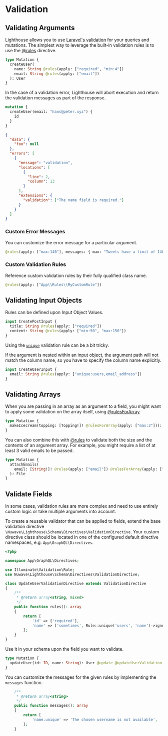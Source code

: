 # Validation

## Validating Arguments

Lighthouse allows you to use [Laravel's validation](https://laravel.com/docs/validation) for your
queries and mutations. The simplest way to leverage the built-in validation rules is to use the
[@rules](../api-reference/directives.md#rules) directive.

```graphql
type Mutation {
  createUser(
    name: String @rules(apply: ["required", "min:4"])
    email: String @rules(apply: ["email"])
  ): User
}
```

In the case of a validation error, Lighthouse will abort execution and return the validation messages
as part of the response.

```graphql
mutation {
  createUser(email: "hans@peter.xyz") {
    id
  }
}
```

```json
{
  "data": {
    "foo": null
  },
  "errors": [
    {
      "message": "validation",
      "locations": [
        {
          "line": 2,
          "column": 13
        }
      ],
      "extensions": {
        "validation": ["The name field is required."]
      }
    }
  ]
}
```

### Custom Error Messages

You can customize the error message for a particular argument.

```graphql
@rules(apply: ["max:140"], messages: { max: "Tweets have a limit of 140 characters"})
```

### Custom Validation Rules

Reference custom validation rules by their fully qualified class name.

```graphql
@rules(apply: ["App\\Rules\\MyCustomRule"])
```

## Validating Input Objects

Rules can be defined upon Input Object Values.

```graphql
input CreatePostInput {
  title: String @rules(apply: ["required"])
  content: String @rules(apply: ["min:50", "max:150"])
}
```

Using the [`unique`](https://laravel.com/docs/5.8/validation#rule-unique)
validation rule can be a bit tricky.

If the argument is nested within an input object, the argument path will not
match the column name, so you have to specify the column name explicitly.

```graphql
input CreateUserInput {
  email: String @rules(apply: ["unique:users,email_address"])
}
```

## Validating Arrays

When you are passing in an array as an argument to a field, you might
want to apply some validation on the array itself, using [@rulesForArray](../api-reference/directives.md#rules)

```graphql
type Mutation {
  makeIcecream(topping: [Topping!]! @rulesForArray(apply: ["max:3"])): Icecream
}
```

You can also combine this with [@rules](../api-reference/directives.md#rules) to validate
both the size and the contents of an argument array.
For example, you might require a list of at least 3 valid emails to be passed.

```graphql
type Mutation {
  attachEmails(
    email: [String!]! @rules(apply: ["email"]) @rulesForArray(apply: ["min:3"])
  ): File
}
```

## Validate Fields

In some cases, validation rules are more complex and need to use entirely custom logic
or take multiple arguments into account.

To create a reusable validator that can be applied to fields, extend the base validation
directive `\Nuwave\Lighthouse\Schema\Directives\ValidationDirective`. Your custom directive
class should be located in one of the configured default directive namespaces, e.g. `App\GraphQL\Directives`.

```php
<?php

namespace App\GraphQL\Directives;

use Illuminate\Validation\Rule;
use Nuwave\Lighthouse\Schema\Directives\ValidationDirective;

class UpdateUserValidationDirective extends ValidationDirective
{
    /**
     * @return array<string, mixed>
     */
    public function rules(): array
    {
        return [
            'id' => ['required'],
            'name' => ['sometimes', Rule::unique('users', 'name')->ignore($this->args['id'], 'id')],
        ];
    }
}
```

Use it in your schema upon the field you want to validate.

```graphql
type Mutation {
  updateUser(id: ID, name: String): User @update @updateUserValidation
}
```

You can customize the messages for the given rules by implementing the `messages` function.

```php
    /**
     * @return array<string>
     */
    public function messages(): array
    {
        return [
            'name.unique' => 'The chosen username is not available',
        ];
    }
```

